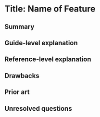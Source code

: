 # Title: Name of Feature
<!--
  Copyright 2018-2020 Cargill Incorporated
  Licensed under Creative Commons Attribution 4.0 International License
  https://creativecommons.org/licenses/by/4.0/
-->

## Summary
[summary]: #summary

<!-- Summary of the feature -->

## Guide-level explanation
[guide-level-explanation]: #guide-level-explanation

<!-- Guide-level explanation of the feature, often with sub-headings -->

## Reference-level explanation
[reference-level-explanation]: #reference-level-explanation

<!-- Reference-level explanation of the feature, often with sub-headings -->

## Drawbacks
[drawbacks]: #drawbacks

<!-- Drawbacks of the feature and its design -->

## Prior art
[prior-art]: #prior-art

<!-- Prior art for the feature and its design -->

## Unresolved questions
[unresolved]: #unresolved

<!-- Unresolved questions about the feature and its design -->
